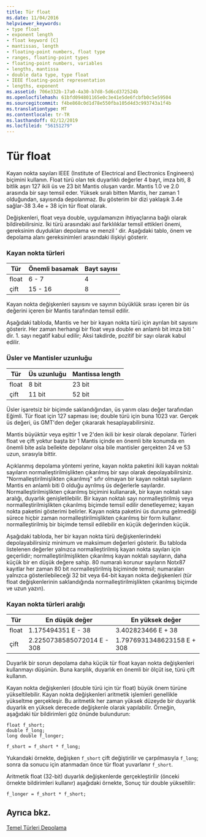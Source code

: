 ```yaml
---
title: Tür float
ms.date: 11/04/2016
helpviewer_keywords:
- type float
- exponent length
- float keyword [C]
- mantissas, length
- floating-point numbers, float type
- ranges, floating-point types
- floating-point numbers, variables
- lengths, mantissa
- double data type, type float
- IEEE floating-point representation
- lengths, exponent
ms.assetid: 706e332b-17a0-4a30-b7d8-5d6cd372524b
ms.openlocfilehash: 61bfd094801165e0c3e41e5de6fcbfb0c5e59504
ms.sourcegitcommit: f4be868c0d1d78e550fba105d4d3c993743a1f4b
ms.translationtype: MT
ms.contentlocale: tr-TR
ms.lasthandoff: 02/12/2019
ms.locfileid: "56151279"
---
```

# <a name="type-float"></a>Tür float

Kayan nokta sayıları IEEE (Institute of Electrical and Electronics Engineers) biçimini kullanın. Float türü olan tek duyarlıklı değerler 4 bayt, imza biti, 8 bitlik aşırı 127 ikili üs ve 23 bit Mantis oluşan vardır. Mantis 1.0 ve 2.0 arasında bir sayı temsil eder. Yüksek sıralı bitten Mantis, her zaman 1 olduğundan, sayısında depolanmaz. Bu gösterim bir dizi yaklaşık 3.4e sağlar-38 3.4e + 38 için tür float olarak.

Değişkenleri, float veya double, uygulamanızın ihtiyaçlarına bağlı olarak bildirebilirsiniz. İki türü arasındaki asıl farklılıklar temsil ettikleri önemi, gereksinim duydukları depolama ve menzil ' dir. Aşağıdaki tablo, önem ve depolama alanı gereksinimleri arasındaki ilişkiyi gösterir.

### <a name="floating-point-types"></a>Kayan nokta türleri

|Tür|Önemli basamak|Bayt sayısı|
|----------|------------------------|---------------------|
|float|6 - 7|4|
|çift|15 - 16|8|

Kayan nokta değişkenleri sayısını ve sayının büyüklük sırası içeren bir üs değerini içeren bir Mantis tarafından temsil edilir.

Aşağıdaki tabloda, Mantis ve her bir kayan nokta türü için ayrılan bit sayısını gösterir. Her zaman herhangi bir float veya double en anlamlı bit imza biti ' dir. 1. sayı negatif kabul edilir; Aksi takdirde, pozitif bir sayı olarak kabul edilir.

### <a name="lengths-of-exponents-and-mantissas"></a>Üsler ve Mantisler uzunluğu

|Tür|Üs uzunluğu|Mantissa length|
|----------|---------------------|---------------------|
|float|8 bit|23 bit|
|çift|11 bit|52 bit|

Üsler işaretsiz bir biçimde saklandığından, üs yarım olası değer tarafından Eğimli. Tür float için 127 sapması ise; double türü için buna 1023 var. Gerçek üs değeri, üs GMT'den değer çıkararak hesaplayabilirsiniz.

Mantis büyüktür veya eşittir 1 ve 2'den ikili bir kesir olarak depolanır. Türleri float ve çift yoktur başta bir 1 Mantis içinde en önemli bite konumda en önemli bite asla bellekte depolanır olsa bile mantisler gerçekten 24 ve 53 uzun, sırasıyla bittir.

Açıklanmış depolama yöntemi yerine, kayan nokta paketini ikili kayan noktalı sayıların normalleştirilmişlikten çıkarılmış bir sayı olarak depolayabilirsiniz. "Normalleştirilmişlikten çıkarılmış" sıfır olmayan bir kayan noktalı sayıların Mantis en anlamlı biti 0 olduğu ayrılmış üs değerlerle sayılardır. Normalleştirilmişlikten çıkarılmış biçimini kullanarak, bir kayan noktalı sayı aralığı, duyarlık genişletilebilir. Bir kayan noktalı sayı normalleştirilmiş veya normalleştirilmişlikten çıkarılmış biçimde temsil edilir denetleyemez; kayan nokta paketini gösterimi belirler. Kayan nokta paketini üs duruma gelmediği sürece hiçbir zaman normalleştirilmişlikten çıkarılmış bir form kullanır. normalleştirilmiş bir biçimde temsil edilebilir en küçük değerinden küçük.

Aşağıdaki tabloda, her bir kayan nokta türü değişkenlerindeki depolayabilirsiniz minimum ve maksimum değerleri gösterir. Bu tabloda listelenen değerler yalnızca normalleştirilmiş kayan nokta sayıları için geçerlidir; normalleştirilmişlikten çıkarılmış kayan noktalı sayıların, daha küçük bir en düşük değere sahip. 80 numaralı korunur sayıların Not*x*87 kayıtlar her zaman 80 bit normalleştirilmiş biçiminde temsil; numaraları yalnızca gösterilebileceği 32 bit veya 64-bit kayan nokta değişkenleri (tür float değişkenlerinin saklandığında normalleştirilmişlikten çıkarılmış biçimde ve uzun yazın).

### <a name="range-of-floating-point-types"></a>Kayan nokta türleri aralığı

|Tür|En düşük değer|En yüksek değer|
|----------|-------------------|-------------------|
|float|1.175494351 E - 38|3.402823466 E + 38|
|çift|2.2250738585072014 E - 308|1.7976931348623158 E + 308|

Duyarlık bir sorun depolama daha küçük tür float kayan nokta değişkenleri kullanmayı düşünün. Buna karşılık, duyarlık en önemli bir ölçüt ise, türü çift kullanın.

Kayan nokta değişkenleri (double türü için tür float) büyük önem türüne yükseltilebilir. Kayan nokta değişkenleri aritmetik işlemleri genellikle yükseltme gerçekleşir. Bu aritmetik her zaman yüksek düzeyde bir duyarlık duyarlık en yüksek derecede değişkenle olarak yapılabilir. Örneğin, aşağıdaki tür bildirimleri göz önünde bulundurun:

```
float f_short;
double f_long;
long double f_longer;

f_short = f_short * f_long;
```

Yukarıdaki örnekte, değişken `f_short` çift değiştirilir ve çarpılmasıyla `f_long`; sonra da sonucu için atanmadan önce tür float yuvarlanır `f_short`.

Aritmetik float (32-bit) duyarlık değişkenlerde gerçekleştirilir (önceki örnekte bildirimleri kullanır) aşağıdaki örnekte, Sonuç tür double yükseltilir:

```
f_longer = f_short * f_short;
```

## <a name="see-also"></a>Ayrıca bkz.

[Temel Türleri Depolama](../c-language/storage-of-basic-types.md)
